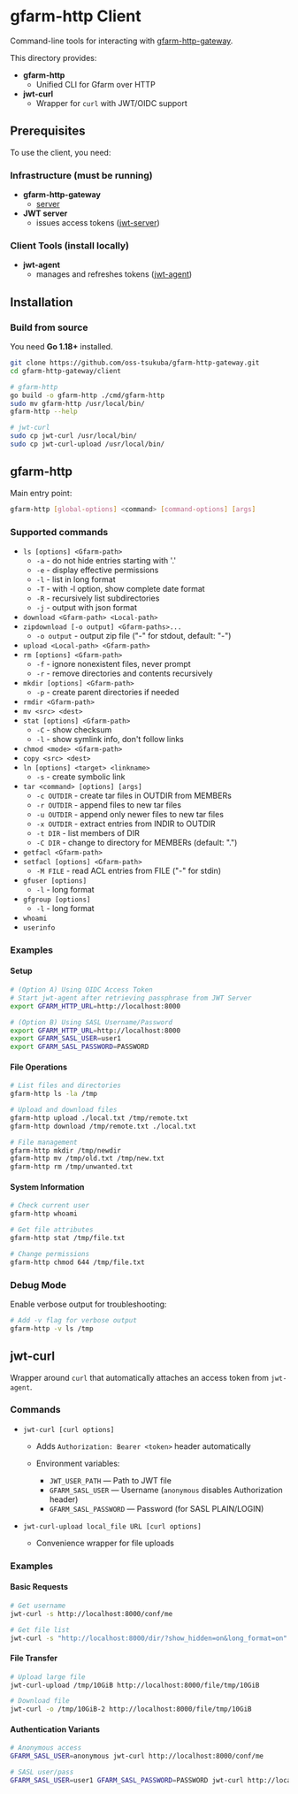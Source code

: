 # gfarm-http Client

Command-line tools for interacting with [gfarm-http-gateway](../server).

This directory provides:

- **gfarm-http** 
  - Unified CLI for Gfarm over HTTP
- **jwt-curl**
  - Wrapper for `curl` with JWT/OIDC support

## Prerequisites

To use the client, you need:

### Infrastructure (must be running)

- **gfarm-http-gateway**
  - [server](../server) 
- **JWT server**
  - issues access tokens ([jwt-server](https://github.com/oss-tsukuba/jwt-server))  

### Client Tools (install locally)

- **jwt-agent**
  - manages and refreshes tokens ([jwt-agent](https://github.com/oss-tsukuba/jwt-agent))  


## Installation

### Build from source

You need **Go 1.18+** installed.

```bash
git clone https://github.com/oss-tsukuba/gfarm-http-gateway.git
cd gfarm-http-gateway/client

# gfarm-http
go build -o gfarm-http ./cmd/gfarm-http
sudo mv gfarm-http /usr/local/bin/
gfarm-http --help

# jwt-curl
sudo cp jwt-curl /usr/local/bin/
sudo cp jwt-curl-upload /usr/local/bin/
```

## gfarm-http

Main entry point:  
```bash
gfarm-http [global-options] <command> [command-options] [args]
```

### Supported commands

* `ls [options] <Gfarm-path>`
  * `-a` - do not hide entries starting with '.'
  * `-e` - display effective permissions  
  * `-l` - list in long format
  * `-T` - with -l option, show complete date format
  * `-R` - recursively list subdirectories
  * `-j` - output with json format
* `download <Gfarm-path> <Local-path>`
* `zipdownload [-o output] <Gfarm-paths>...`
  * `-o output` - output zip file ("-" for stdout, default: "-")
* `upload <Local-path> <Gfarm-path>`
* `rm [options] <Gfarm-path>`
  * `-f` - ignore nonexistent files, never prompt
  * `-r` - remove directories and contents recursively
* `mkdir [options] <Gfarm-path>`
  * `-p` - create parent directories if needed
* `rmdir <Gfarm-path>`
* `mv <src> <dest>`
* `stat [options] <Gfarm-path>`
  * `-C` - show checksum
  * `-l` - show symlink info, don't follow links
* `chmod <mode> <Gfarm-path>`
* `copy <src> <dest>`
* `ln [options] <target> <linkname>`
  * `-s` - create symbolic link
* `tar <command> [options] [args]`
  * `-c OUTDIR` - create tar files in OUTDIR from MEMBERs
  * `-r OUTDIR` - append files to new tar files  
  * `-u OUTDIR` - append only newer files to new tar files
  * `-x OUTDIR` - extract entries from INDIR to OUTDIR
  * `-t DIR` - list members of DIR
  * `-C DIR` - change to directory for MEMBERs (default: ".")
* `getfacl <Gfarm-path>`
* `setfacl [options] <Gfarm-path>`
  * `-M FILE` - read ACL entries from FILE ("-" for stdin)
* `gfuser [options]`
  * `-l` - long format
* `gfgroup [options]`  
  * `-l` - long format
* `whoami`
* `userinfo`

### Examples

#### Setup

```bash
# (Option A) Using OIDC Access Token
# Start jwt-agent after retrieving passphrase from JWT Server
export GFARM_HTTP_URL=http://localhost:8000

# (Option B) Using SASL Username/Password
export GFARM_HTTP_URL=http://localhost:8000
export GFARM_SASL_USER=user1
export GFARM_SASL_PASSWORD=PASSWORD
```

#### File Operations

```bash
# List files and directories
gfarm-http ls -la /tmp

# Upload and download files
gfarm-http upload ./local.txt /tmp/remote.txt
gfarm-http download /tmp/remote.txt ./local.txt

# File management
gfarm-http mkdir /tmp/newdir
gfarm-http mv /tmp/old.txt /tmp/new.txt
gfarm-http rm /tmp/unwanted.txt
```

#### System Information

```bash
# Check current user
gfarm-http whoami

# Get file attributes
gfarm-http stat /tmp/file.txt

# Change permissions
gfarm-http chmod 644 /tmp/file.txt
```

### Debug Mode

Enable verbose output for troubleshooting:

```bash
# Add -v flag for verbose output
gfarm-http -v ls /tmp
```

## jwt-curl

Wrapper around `curl` that automatically attaches an access token from `jwt-agent`.

### Commands

* `jwt-curl [curl options]`

  * Adds `Authorization: Bearer <token>` header automatically
  * Environment variables:

    * `JWT_USER_PATH` — Path to JWT file
    * `GFARM_SASL_USER` — Username (`anonymous` disables Authorization header)
    * `GFARM_SASL_PASSWORD` — Password (for SASL PLAIN/LOGIN)
* `jwt-curl-upload local_file URL [curl options]`

  * Convenience wrapper for file uploads

### Examples

#### Basic Requests

```bash
# Get username
jwt-curl -s http://localhost:8000/conf/me

# Get file list
jwt-curl -s "http://localhost:8000/dir/?show_hidden=on&long_format=on"
```

#### File Transfer

```bash
# Upload large file
jwt-curl-upload /tmp/10GiB http://localhost:8000/file/tmp/10GiB

# Download file
jwt-curl -o /tmp/10GiB-2 http://localhost:8000/file/tmp/10GiB
```

#### Authentication Variants

```bash
# Anonymous access
GFARM_SASL_USER=anonymous jwt-curl http://localhost:8000/conf/me

# SASL user/pass
GFARM_SASL_USER=user1 GFARM_SASL_PASSWORD=PASSWORD jwt-curl http://localhost:8000/conf/me
```

